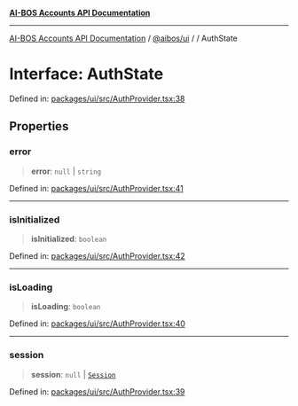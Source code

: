 [**AI-BOS Accounts API Documentation**](../../../README.md)

***

[AI-BOS Accounts API Documentation](../../../README.md) / [@aibos/ui](../README.md) / [](../README.md) / AuthState

# Interface: AuthState

Defined in: [packages/ui/src/AuthProvider.tsx:38](https://github.com/pohlai88/accounts/blob/48103fb36d28b2b9bfb33472b6de2f719773cde9/packages/ui/src/AuthProvider.tsx#L38)

## Properties

### error

> **error**: `null` \| `string`

Defined in: [packages/ui/src/AuthProvider.tsx:41](https://github.com/pohlai88/accounts/blob/48103fb36d28b2b9bfb33472b6de2f719773cde9/packages/ui/src/AuthProvider.tsx#L41)

***

### isInitialized

> **isInitialized**: `boolean`

Defined in: [packages/ui/src/AuthProvider.tsx:42](https://github.com/pohlai88/accounts/blob/48103fb36d28b2b9bfb33472b6de2f719773cde9/packages/ui/src/AuthProvider.tsx#L42)

***

### isLoading

> **isLoading**: `boolean`

Defined in: [packages/ui/src/AuthProvider.tsx:40](https://github.com/pohlai88/accounts/blob/48103fb36d28b2b9bfb33472b6de2f719773cde9/packages/ui/src/AuthProvider.tsx#L40)

***

### session

> **session**: `null` \| [`Session`](Session.md)

Defined in: [packages/ui/src/AuthProvider.tsx:39](https://github.com/pohlai88/accounts/blob/48103fb36d28b2b9bfb33472b6de2f719773cde9/packages/ui/src/AuthProvider.tsx#L39)
